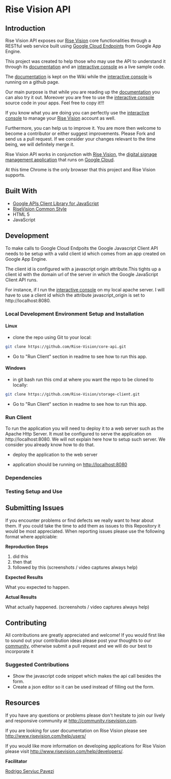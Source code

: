 # Rise Vision API

## Introduction

Rise Vision API exposes our [Rise Vision](http://rva.risevision.com) core functionalities through a RESTful web service built using [Google Cloud Endpoints](https://developers.google.com/appengine/docs/java/endpoints/) from Google App Engine.   

This project was created to help those who may use the API to understand it through its [documentation](https://github.com/Rise-Vision/core-api/wiki) and an [interactive console](http://rise-vision.github.io/core-api/) as a live sample code.

The [documentation](https://github.com/Rise-Vision/core-api/wiki) is kept on the Wiki while the [interactive console](http://rise-vision.github.io/core-api/) is running on a github page. 

Our main purpose is that while you are reading up the [documentation](https://github.com/Rise-Vision/core-api/wiki) you can also try it out. Moreover you are free to use the [interactive console](http://rise-vision.github.io/core-api/) source code in your apps. Feel free to copy it!!!

If you know what you are doing you can perfectly use the [interactive console](http://rise-vision.github.io/core-api/) to manage your [Rise Vision](http://rva.risevision.com) account as well. 

Furthermore, you can help us to improve it. You are more then welcome to become a contributor or either suggest improvements. Please Fork and send us a pull request. If we consider your changes relevant to the time being, we will definitely merge it.      

Rise Vision API works in conjunction with [Rise Vision](http://www.risevision.com), the [digital signage management application](http://rva.risevision.com/) that runs on [Google Cloud](https://cloud.google.com).

At this time Chrome is the only browser that this project and Rise Vision supports.

## Built With

- [Google APIs Client Library for JavaScript](https://developers.google.com/api-client-library/javascript/)
- [RiseVision Common Style](https://github.com/Rise-Vision/common-style)
- HTML 5
- JavaScript


## Development
 
 To make calls to Google Cloud Endpoits the Google Javascript Client API needs to be setup with a valid client id which comes from an app created on Google App Engine.
 
 The client id is configured with a javascript origin attribute.This tights up a client id with the domain url of the server in which the Google JavaScript Client API runs. 
 
 For instance, if I run the [interactive console](http://rise-vision.github.io/core-api/) on my local apache server. I will have to use a client id which the attribute javascript_origin is set to http://localhost:8080.


### Local Development Environment Setup and Installation


#### Linux


* clone the repo using Git to your local:
```bash
git clone https://github.com/Rise-Vision/core-api.git
```

* Go to "Run Client" section in readme to see how to run this app.

#### Windows 

* in git bash run this cmd at where you want the repo to be cloned to locally:
```bash
git clone https://github.com/Rise-Vision/storage-client.git
```

* Go to "Run Client" section in readme to see how to run this app.

### Run Client
 To run the application you will need to deploy it to a web server such as the Apache Http Server. It must be configured to serve the application on http://localhost:8080. 
 We will not explain here how to setup such server. We consider you already know how to do that. 

* deploy the application to the web server

* application should be running on [http://localhost:8080](http://localhost:8080)

### Dependencies

### Testing Setup and Use

## Submitting Issues 
If you encounter problems or find defects we really want to hear about them. If you could take the time to add them as issues to this Repository it would be most appreciated. When reporting issues please use the following format where applciable:

**Reproduction Steps**

1. did this
2. then that
3. followed by this (screenshots / video captures always help)

**Expected Results**

What you expected to happen.

**Actual Results**

What actually happened. (screenshots / video captures always help)

## Contributing
All contributions are greatly appreciated and welcome! If you would first like to sound out your contribution ideas please post your thoughts to our [community](http://community.risevision.com), otherwise submit a pull request and we will do our best to incorporate it

### Suggested Contributions
* Show the javascript code snippet which makes the api call besides the form.
* Create a json editor so it can be used instead of filling out the form.

## Resources
If you have any questions or problems please don't hesitate to join our lively and responsive community at http://community.risevision.com.

If you are looking for user documentation on Rise Vision please see http://www.risevision.com/help/users/

If you would like more information on developing applications for Rise Vision please visit http://www.risevision.com/help/developers/. 




**Facilitator**

[Rodrigo Serviuc Pavezi](https://github.com/rodrigopavezi "Rodrigo Serviuc Pavezi")
